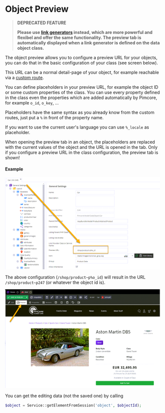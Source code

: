 # Object Preview

> **DEPRECATED FEATURE**  
>
> **Please use [link generators](./15_Link_Generator.md) instead, which are more powerful and flexibel and 
offer the same functionality. The preview tab is automatically displayed when a link generator is defined 
on the data object class.**


The object preview allows you to configure a preview URL for your objects, you can do that in the basic configuration 
of your class (see screen below).

This URL can be a normal detail-page of your object, for example reachable via a 
[custom route](../../../02_MVC/04_Routing_and_URLs/02_Custom_Routes.md). 

You can define placeholders in your preview URL, for example the object ID or some custom properties of the class. 
You can use every property defined in the class even the properties which are added automatically by Pimcore, for 
example `o_id`, `o_key`, ...

Placeholders have the same syntax as you already know from the custom routes, just put a `%` in front of the property 
name. 

If you want to use the current user's language you can use `%_locale` as placeholder.

When opening the preview tab in an object, the placeholders are replaced with the current values of the object and the 
URL is opened in the tab. Only if you configure a preview URL in the class configuration, the preview tab is shown!

#### Example

![Object Preview](../../../img/classes-preview1.png)

The above configuration (`/shop/product~p%o_id`)  will result in the URL `/shop/product~p247` 
(or whatever the object id is).

![Object Preview](../../../img/classes-preview2.png)

You can get the editing data (not the saved one) by calling

```php
$object = Service::getElementFromSession('object', $objectId);
```  

